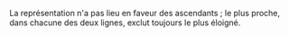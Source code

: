   
 La représentation n'a pas lieu en faveur des ascendants ; le plus proche, dans chacune des deux lignes, exclut toujours le plus éloigné.  

  
